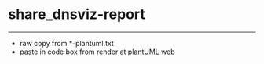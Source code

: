 # share_dnsviz-report
---
- raw copy from *-plantuml.txt 
- paste in code box from render at [plantUML web](https://plantuml.ipv9.me)
